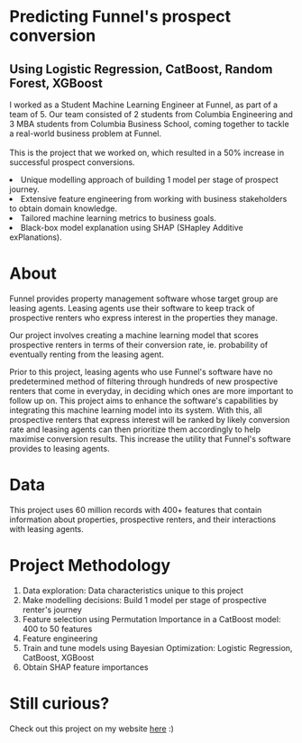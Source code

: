 # Predicting Funnel's prospect conversion
## Using Logistic Regression, CatBoost, Random Forest, XGBoost

I worked as a Student Machine Learning Engineer at Funnel, as part of a team of 5. Our team consisted of 2 students from Columbia Engineering and 3 MBA students from Columbia Business School, coming together to tackle a real-world business problem at Funnel.
<br><br>This is the project that we worked on, which resulted in a 50% increase in successful prospect conversions.
<li> Unique modelling approach of building 1 model per stage of prospect journey.
<li>Extensive feature engineering from working with business stakeholders to obtain domain knowledge.
<li>Tailored machine learning metrics to business goals.
<li>Black-box model explanation using SHAP (SHapley Additive exPlanations).
  
# About
Funnel provides property management software whose target group are leasing agents. Leasing agents use their software to keep track of prospective renters who express interest in the properties they manage.

Our project involves creating a machine learning model that scores prospective renters in terms of their conversion rate, ie. probability of eventually renting from the leasing agent.

Prior to this project, leasing agents who use Funnel's software have no predetermined method of filtering through hundreds of new prospective renters that come in everyday, in deciding which ones are more important to follow up on. This project aims to enhance the software's capabilities by integrating this machine learning model into its system. With this, all prospective renters that express interest will be ranked by likely conversion rate and leasing agents can then prioritize them accordingly to help maximise conversion results. This increase the utility that Funnel's software provides to leasing agents.
  
# Data
This project uses 60 million records with 400+ features that contain information about properties, prospective renters, and their interactions with leasing agents.
  
# Project Methodology
1. Data exploration: Data characteristics unique to this project<br>
2. Make modelling decisions: Build 1 model per stage of prospective renter's journey<br>
3. Feature selection using Permutation Importance in a CatBoost model: 400 to 50 features
4. Feature engineering
5. Train and tune models using Bayesian Optimization: Logistic Regression, CatBoost, XGBoost
6. Obtain SHAP feature importances
  
# Still curious?
Check out this project on my website <a href="_____">here</a> :)

